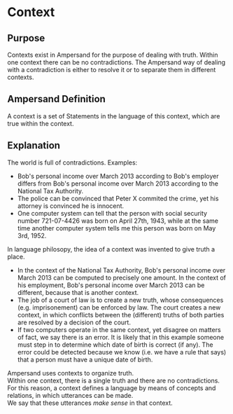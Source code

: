 # Context

## Purpose

Contexts exist in Ampersand for the purpose of dealing with truth. Within one context there can be no contradictions. The Ampersand way of dealing with a contradiction is either to resolve it or to separate them in different contexts.

## Ampersand Definition

A context is a set of Statements in the language of this context, which are true within the context.

## Explanation

The world is full of contradictions. Examples:

* Bob's personal income over March 2013 according to Bob's employer differs from Bob's personal income over March 2013 according to the National Tax Authority.
* The police can be convinced that Peter X commited the crime, yet his attorney is convinced he is innocent.
* One computer system can tell that the person with social security number 721-07-4426 was born on April 27th, 1943, while at the same time another computer system tells me this person was born on May 3rd, 1952.

In language philosopy, the idea of a context was invented to give truth a place.

* In the context of the National Tax Authority, Bob's personal income over March 2013 can be computed to precisely one amount. In the context of his employment, Bob's  personal income over March 2013 can be different, because that is another context.
* The job of a court of law is to create a new truth, whose consequences \(e.g. imprisonement\) can be enforced by law. The court creates a new context, in which conflicts between the \(different\) truths of both parties are resolved by a decision of the court.
* If two computers operate in the same context, yet disagree on matters of fact, we say there is an error. It is likely that in this example someone must step in to determine which date of birth is correct \(if any\). The error could be detected because we know \(i.e. we have a rule that says\) that a person must have a unique date of birth.

Ampersand uses contexts to organize truth.  
Within one context, there is a single truth and there are no contradictions.  
For this reason, a context defines a language by means of concepts and relations, in which utterances can be made.  
We say that these utterances _make sense_ in that context.

